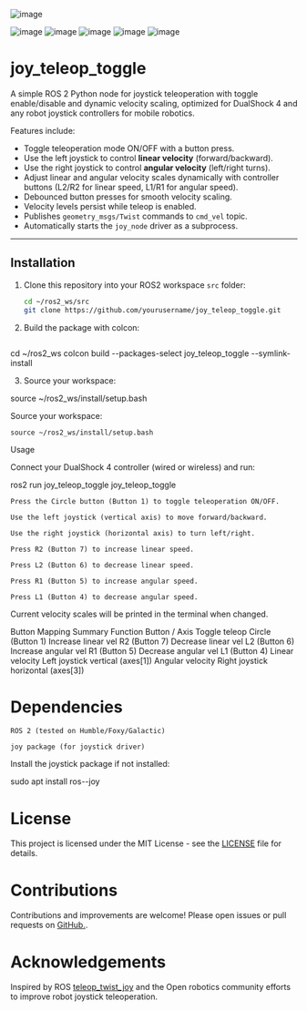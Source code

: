 ![image](https://github.com/user-attachments/assets/1bd9bf31-95b7-4373-9061-cdef64b4b16a)

![image](https://github.com/user-attachments/assets/43c52ff0-15bb-43d6-b516-1b3c2463687e)  ![image](https://github.com/user-attachments/assets/cbc20e44-9ffc-4a4a-b2ff-ba822cb9cebd)  ![image](https://github.com/user-attachments/assets/005a1434-1fee-4fbb-9ddf-41639b779686)
![image](https://github.com/user-attachments/assets/958560e6-67a2-41d0-9b7c-59c794101e9a)  ![image](https://github.com/user-attachments/assets/3444dcb2-10ac-40ec-8430-d80d7704de0d)




# joy_teleop_toggle
A simple ROS 2 Python node for joystick teleoperation with toggle enable/disable and dynamic velocity scaling, optimized for DualShock 4 and any robot joystick controllers for mobile robotics.

Features include:

- Toggle teleoperation mode ON/OFF with a button press.
- Use the left joystick to control **linear velocity** (forward/backward).
- Use the right joystick to control **angular velocity** (left/right turns).
- Adjust linear and angular velocity scales dynamically with controller buttons (L2/R2 for linear speed, L1/R1 for angular speed).
- Debounced button presses for smooth velocity scaling.
- Velocity levels persist while teleop is enabled.
- Publishes `geometry_msgs/Twist` commands to `cmd_vel` topic.
- Automatically starts the `joy_node` driver as a subprocess.

---

## Installation

1. Clone this repository into your ROS2 workspace `src` folder:

   ```bash
   cd ~/ros2_ws/src
   git clone https://github.com/yourusername/joy_teleop_toggle.git

2. Build the package with colcon:

   ```bash
cd ~/ros2_ws
colcon build --packages-select joy_teleop_toggle --symlink-install

3. Source your workspace:

source ~/ros2_ws/install/setup.bash

Source your workspace:

    source ~/ros2_ws/install/setup.bash

Usage

Connect your DualShock 4 controller (wired or wireless) and run:

ros2 run joy_teleop_toggle joy_teleop_toggle

    Press the Circle button (Button 1) to toggle teleoperation ON/OFF.

    Use the left joystick (vertical axis) to move forward/backward.

    Use the right joystick (horizontal axis) to turn left/right.

    Press R2 (Button 7) to increase linear speed.

    Press L2 (Button 6) to decrease linear speed.

    Press R1 (Button 5) to increase angular speed.

    Press L1 (Button 4) to decrease angular speed.

Current velocity scales will be printed in the terminal when changed.

Button Mapping Summary
Function	Button / Axis
Toggle teleop	Circle (Button 1)
Increase linear vel	R2 (Button 7)
Decrease linear vel	L2 (Button 6)
Increase angular vel	R1 (Button 5)
Decrease angular vel	L1 (Button 4)
Linear velocity	Left joystick vertical (axes[1])
Angular velocity	Right joystick horizontal (axes[3])

# Dependencies

    ROS 2 (tested on Humble/Foxy/Galactic)

    joy package (for joystick driver)

Install the joystick package if not installed:

sudo apt install ros-<ros2-distro>-joy

# License

This project is licensed under the MIT License - see the [LICENSE](https://github.com/Oyefusi-Samuel/joy_teleop_toggle/blob/main/LICENSE) file for details.

# Contributions

Contributions and improvements are welcome! Please open issues or pull requests on [GitHub.](https://github.com/).

# Acknowledgements

Inspired by ROS [teleop_twist_joy](https://github.com/ros-drivers/joystick_drivers.git) and the Open robotics community efforts to improve robot joystick teleoperation.
